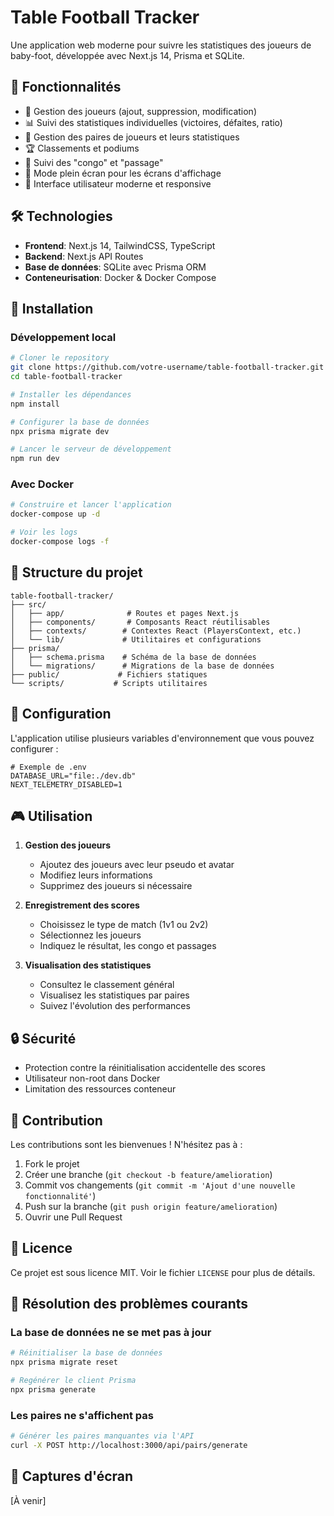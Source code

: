 # Table Football Tracker

Une application web moderne pour suivre les statistiques des joueurs de baby-foot, développée avec Next.js 14, Prisma et SQLite.

## 🌟 Fonctionnalités

- 👥 Gestion des joueurs (ajout, suppression, modification)
- 📊 Suivi des statistiques individuelles (victoires, défaites, ratio)
- 🤝 Gestion des paires de joueurs et leurs statistiques
- 🏆 Classements et podiums
- 🎯 Suivi des "congo" et "passage"
- 🔄 Mode plein écran pour les écrans d'affichage
- 🎨 Interface utilisateur moderne et responsive

## 🛠 Technologies

- **Frontend**: Next.js 14, TailwindCSS, TypeScript
- **Backend**: Next.js API Routes
- **Base de données**: SQLite avec Prisma ORM
- **Conteneurisation**: Docker & Docker Compose

## 🚀 Installation

### Développement local

```bash
# Cloner le repository
git clone https://github.com/votre-username/table-football-tracker.git
cd table-football-tracker

# Installer les dépendances
npm install

# Configurer la base de données
npx prisma migrate dev

# Lancer le serveur de développement
npm run dev
```

### Avec Docker

```bash
# Construire et lancer l'application
docker-compose up -d

# Voir les logs
docker-compose logs -f
```

## 📝 Structure du projet

```
table-football-tracker/
├── src/
│   ├── app/              # Routes et pages Next.js
│   ├── components/       # Composants React réutilisables
│   ├── contexts/        # Contextes React (PlayersContext, etc.)
│   └── lib/             # Utilitaires et configurations
├── prisma/
│   ├── schema.prisma    # Schéma de la base de données
│   └── migrations/      # Migrations de la base de données
├── public/             # Fichiers statiques
└── scripts/           # Scripts utilitaires
```

## 🔧 Configuration

L'application utilise plusieurs variables d'environnement que vous pouvez configurer :

```env
# Exemple de .env
DATABASE_URL="file:./dev.db"
NEXT_TELEMETRY_DISABLED=1
```

## 🎮 Utilisation

1. **Gestion des joueurs**
   - Ajoutez des joueurs avec leur pseudo et avatar
   - Modifiez leurs informations
   - Supprimez des joueurs si nécessaire

2. **Enregistrement des scores**
   - Choisissez le type de match (1v1 ou 2v2)
   - Sélectionnez les joueurs
   - Indiquez le résultat, les congo et passages

3. **Visualisation des statistiques**
   - Consultez le classement général
   - Visualisez les statistiques par paires
   - Suivez l'évolution des performances

## 🔒 Sécurité

- Protection contre la réinitialisation accidentelle des scores
- Utilisateur non-root dans Docker
- Limitation des ressources conteneur

## 🤝 Contribution

Les contributions sont les bienvenues ! N'hésitez pas à :

1. Fork le projet
2. Créer une branche (`git checkout -b feature/amelioration`)
3. Commit vos changements (`git commit -m 'Ajout d'une nouvelle fonctionnalité'`)
4. Push sur la branche (`git push origin feature/amelioration`)
5. Ouvrir une Pull Request

## 📄 Licence

Ce projet est sous licence MIT. Voir le fichier `LICENSE` pour plus de détails.

## 🐛 Résolution des problèmes courants

### La base de données ne se met pas à jour

```bash
# Réinitialiser la base de données
npx prisma migrate reset

# Regénérer le client Prisma
npx prisma generate
```

### Les paires ne s'affichent pas

```bash
# Générer les paires manquantes via l'API
curl -X POST http://localhost:3000/api/pairs/generate
```

## 📱 Captures d'écran

[À venir]
